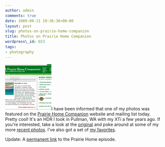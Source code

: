 ```yaml
---
author: admin
comments: true
date: 2009-09-11 19:36:36+00:00
layout: post
slug: photos-on-prairie-home-companion
title: Photos on Prairie Home Companion
wordpress\_id: 653
tags:
- photography
---
```


[![prairie_home](/assets/media/2009/09/prairie_home-150x150.png)](/assets/media/2009/09/prairie_home.png)I have been informed that one of my photos was featured on the [Prairie Home Companion](http://prairiehome.publicradio.org/) website and mailing list today.  Pretty cool!  It's an HDR I took in Pullman, WA with my XTi a few years ago.  If you're interested, take a look at the [original](http://www.flickr.com/photos/paulkehrer/566051551/in/set-72157603537366583/) and poke around at some of my more [recent photos](http://www.flickr.com/photos/paulkehrer/).  I've also got a set of [my favorites](http://www.flickr.com/photos/paulkehrer/sets/72157603537366583/).

Update: A [permanent link](http://prairiehome.publicradio.org/programs/2009/09/12/) to the Prairie Home episode.
